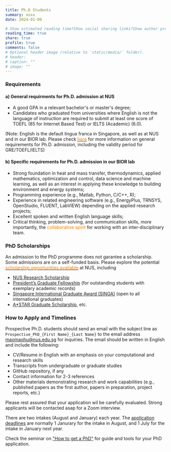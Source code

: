 ```yaml
---
title: Ph.D Students
summary: xxxx
date: 2024-01-09

# Show estimated reading time?Show social sharing links?Show author profile?Show comments?
reading_time: true
share: true  
profile: true
comments: false
# Optional header image (relative to `static/media/` folder).
# header:  
# caption: ""  
# image: "" 
---
```


### Requirements
#### a) General requirments for Ph.D. admission at NUS
* A good GPA in a relevant bachelor's or master's degree;
* Candidates who graduated from universities where English is not the language of instruction are required to submit at least one score of TOEFL (85 for Internet Based Test) or IELTS (Academic) (6.0).

(Note: English is the default lingua franca in Singapore, as well as at NUS and in our BIOR lab. Please check [<span style="color:#EF7C00">here</span>](https://cde.nus.edu.sg/graduate/graduate-programmes-by-research/admission-requirement-2/) for more information on general requirements for Ph.D. admission, including the validity period for GRE/TOEFL/IELTS)

#### b) Specific requirements for Ph.D. admission in our BIOR lab
* Strong foundation in heat and mass transfer, thermodynamics, applied mathematics, optimization and control, data science and machine learning, as well as an interest in applying these knowledge to building environment and energy systems;
* Programming experience (e.g., Matlab, Python, C/C++, R);
* Experience in related engineering software (e.g., EnergyPlus, TRNSYS, OpenStudio, FLUENT, LabVIEW) depending on the applied research projects;
* Excellent spoken and written English language skills;
* Critical thinking, problem-solving, and communication skills, more importantly, the <span style="color:#EF7C00">collaborative spirit</span> for working with an inter-disciplinary team.

### PhD Scholarships
An admission to the PhD programme does not garantee a scholarship. Some admissions are on a self-funded basis. Please explore the potential [<span style="color:#EF7C00">scholarship opportunities available</span>](https://nusgs.nus.edu.sg/scholarships/) at NUS, including
- [NUS Research Scholarship](https://nusgs.nus.edu.sg/scholarships/nus-research-scholarship/)
- [President’s Graduate Fellowship](https://nusgs.nus.edu.sg/scholarships/presidents-graduate-fellowship/) (for outstanding students with exemplary academic records)
- [Singapore International Graduate Award (SINGA)](https://www.a-star.edu.sg/Scholarships/for-graduate-studies/singapore-international-graduate-award-singa) (open to all international graduates)
- [A*STAR Graduate Scholarship](https://www.a-star.edu.sg/Scholarships/for-graduate-studies/a-star-graduate-scholarship-singapore), etc.

### How to Apply and Timelines
Prospective Ph.D. students should send an email with the subject line as `Prospective_PhD_{First Name}_{Last Name}` to the email address <span style="color:#EF7C00">maomaohu@nus.edu.sg</span> for inquiries. The email should be written in English and include the following:
* CV/Resume in English with an emphasis on your computational and research skills
* Transcripts from undergraduate or graduate studies
* GitHub repository, if any
* Contact information for 2-3 references
* Other materials demonstrating research and work capabilities (e.g., published papers as the first author, papers in preparation, project reports, etc.)

Please rest assured that your application wil be carefully evaluated. Strong applicants will be contacted asap for a Zoom interview. 

There are two intakes (August and January) each year. The [application deadlines](https://cde.nus.edu.sg/graduate/graduate-programmes-by-research/application-period-2/) are normally 1 Janurary for the intake in August, and 1 July for the intake in January next year. 

Check the seminar on ["How to get a PhD"](https://cde.nus.edu.sg/graduate/graduate-programmes-by-research-seminar/#seminar) for guide and tools for your PhD application.